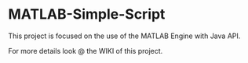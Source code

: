 # MATLAB-Simple-Script

This project is focused on the use of the MATLAB Engine with Java API.

For more details look @ the WIKI of this project.